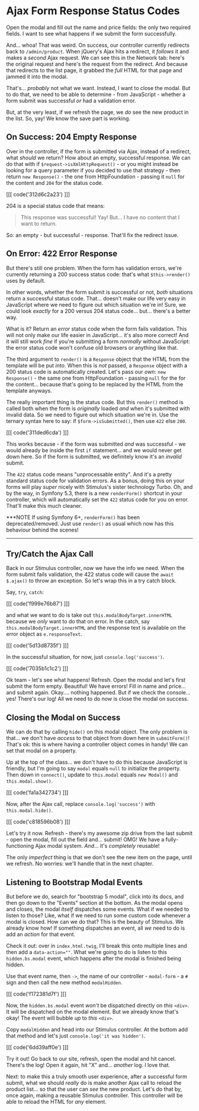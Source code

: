 # Ajax Form Response Status Codes

Open the modal and fill out the name and price fields: the only two required fields.
I want to see what happens if we submit the form successfully.

And... whoa! That was weird. On success, our controller currently redirects back
to `/admin/product`. When jQuery's Ajax hits a redirect, it *follows* it and makes
a *second* Ajax request. We can see this in the Network tab: here's the original
request and here's the request from the redirect. And because that redirects to
the list page, it grabbed the *full* HTML for that page and jammed it into the modal.

That's... *probably* not what we want. Instead, I want to close the modal. But to
do that, we need to be able to determine - from JavaScript - whether a form submit
was successful *or* had a validation error.

But, at the very least, if we refresh the page, we *do* see the new product in
the list. So, yay! We know the save part is working.

## On Success: 204 Empty Response

Over in the controller, if the form is submitted via Ajax, instead of a redirect,
what *should* we return? How about an empty, successful response. We can do that
with if `$request->isXmlHttpRequest()` - or you might instead be looking for a
query parameter if you decided to use that strategy - then return
`new Response()` - the one from HttpFoundation - passing it `null` for the
content and `204` for the status code.

[[[ code('312d6c2a23') ]]]

204 is a special status code that means:

> This response was successful! Yay! But... I have no content that I want to return.

So: an empty - but successful - response. That'll fix the redirect issue.

## On Error: 422 Error Response

But there's still one problem. When the form has validation errors, we're
currently returning a 200 success status code: that's what `$this->render()`
uses by default.

In other words, whether the form submit is successful or not, *both* situations
return a successful status code. That... doesn't make our life very easy in JavaScript
where we need to figure out which situation we're in! Sure, we could look *exactly*
for a 200 versus 204 status code... but... there's a better way.

What is it? Return an *error* status code when the form fails validation. This will
not only make our life easier in JavaScript... it's also more correct! And it will
still work *fine* if you're submitting a form *normally* without JavaScript: the
error status code won't confuse old browsers or anything like that.

The third argument to `render()` is a `Response` object that the HTML from the
template will be put *into*. When this is *not* passed, a `Response` object with
a 200 status code is automatically created. Let's pass our *own*:
`new Response()` - the same one from HttpFoundation - passing `null` for the
for the content... because that's going to be replaced by the HTML from the template
anyways.

The really important thing is the status code. But this `render()` method
is called both when the form is *originally* loaded *and* when it's submitted with
invalid data. So we need to figure out which situation we're in. Use the ternary
syntax here to say: if `$form->isSubmitted()`, then use `422` else `200`.

[[[ code('311ded6cda') ]]]

This works because - if the form was submitted *and* was successful - we would already
be inside the first `if` statement... and we would never get down here. So if the
form is submitted, we definitely know it's an *invalid* submit.

The `422` status code means "unprocessable entity". And it's a pretty standard
status code for validation errors. As a bonus, doing this on your forms will play
*super* nicely with Stimulus's sister technology Turbo. Oh, and by the way, in
Symfony 5.3, there is a new `renderForm()` shortcut in your controller, which will
automatically set the `422` status code for you on error. That'll make this much
cleaner.

***NOTE
If using Symfony 6+, `renderForm()` has been deprecated/removed. Just use `render()` as
usual which now has this behaviour behind the scenes!
***

## Try/Catch the Ajax Call

Back in our Stimulus controller, now we have the info we need. When the form
submit fails validation, the 422 status code will cause the `await $.ajax()`
to throw an exception. So let's wrap this in a try catch block.

Say, `try`, `catch`:

[[[ code('f999e76b87') ]]]

and what we want to do is take out
`this.modalBodyTarget.innerHTML` because we *only* want to do that on error. In
the catch, say `this.modalBodyTarget.innerHTML` and the response text is available
on the error object as `e.responseText`.

[[[ code('5d13d8735f') ]]]

In the successful situation, for now, just `console.log('success')`.

[[[ code('7035b1c1c2') ]]]

Ok team - let's see what happens! Refresh. Open the modal and let's first submit
the form empty. Beautiful! We have errors! Fill in name and price... and submit
again. Okay.... nothing happened. But if we check the console... yes! There's our
log! All we need to do *now* is close the modal on success.

## Closing the Modal on Success

We can do that by calling `hide()` on this modal object. The only problem is that...
we don't have *access* to that object from down here in `submitForm()`! That's ok:
this is where having a controller object comes in handy! We can set that modal on
a property.

Up at the top of the class... we don't have to do this because JavaScript is friendly,
but I'm going to say `modal` equals `null` to initialize the property. Then down
in `connect()`, update to `this.modal` equals `new Modal()` and
`this.modal.show()`.

[[[ code('fa1a342734') ]]]

Now, after the Ajax call, replace `console.log('success')` with
`this.modal.hide()`.

[[[ code('c818596b08') ]]]

Let's try it now. Refresh - there's my awesome zip drive from the last submit - open
the modal, fill out the field and... submit! OMG! We have a fully-functioning
Ajax modal system. *And*... it's *completely* reusable!

The only *imperfect* thing is that we don't see the new item on the page, until
we refresh. No worries: we'll handle that in the next chapter.

## Listening to Bootstrap Modal Events

But before we do, search for "bootstrap 5 modal", click into its docs, and then go
down to the "Events" section at the bottom. As the modal opens and closes, the
modal *itself* dispatches some events. What if we needed to listen to those? Like,
what if we need to run some custom code whenever a modal is closed. How can we do
that? This is the beauty of Stimulus. We already know how! If something dispatches
an event, all *we* need to do is add an *action* for that event.

Check it out: over in `index.html.twig`, I'll break this
onto multiple lines and then add a `data-action=""`. What we're going to do is listen
to this `hidden.bs.modal` event, which happens after the modal is finished being
hidden.

Use that event name, then `->`, the name of our controller - `modal-form` - a
`#` sign and then call the new method `modalHidden`.

[[[ code('f172381d7f') ]]]

Now, the `hidden.bs.modal` event *won't* be dispatched directly on *this*
`<div>`. It will be dispatched on the modal element. But we already know that's okay!
The event will bubble *up* to *this* `<div>`.

Copy `modalHidden` and head into our Stimulus controller. At the bottom add that
method and let's just `console.log('it was hidden')`.

[[[ code('6dd39aff0e') ]]]

Try it out! Go back to our site, refresh, open the modal and hit cancel. There's
the log! Open it again, hit "X" and... *another* log. I love that.

Next: to make this a truly smooth user experience, after a successful form
submit, what we should *really* do is make another Ajax call to reload the product
list... so that the user can *see* the new product. Let's do that by, once again,
making a reusable Stimulus controller. This controller will be able to reload the
HTML for *any* element.

